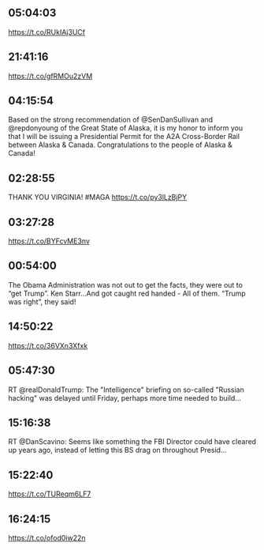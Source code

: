 ## 05:04:03
https://t.co/RUkIAj3UCf
## 21:41:16
https://t.co/gfRMOu2zVM
## 04:15:54
Based on the strong recommendation of @SenDanSullivan and @repdonyoung of the Great State of Alaska, it is my honor to inform you that I will be issuing a Presidential Permit for the A2A Cross-Border Rail between Alaska &amp; Canada. Congratulations to the people of Alaska &amp; Canada!
## 02:28:55
THANK YOU VIRGINIA! #MAGA 
https://t.co/py3lLzBjPY
## 03:27:28
https://t.co/BYFcvME3nv
## 00:54:00
The Obama Administration was not out to get the facts, they were out to “get Trump”. Ken Starr...And got caught red handed - All of them. “Trump was right”, they said!
## 14:50:22
https://t.co/36VXn3Xfxk
## 05:47:30
RT @realDonaldTrump: The "Intelligence" briefing on so-called "Russian hacking" was delayed until Friday, perhaps more time needed to build…
## 15:16:38
RT @DanScavino: Seems like something the FBI Director could have cleared up years ago, instead of letting this BS drag on throughout Presid…
## 15:22:40
https://t.co/TUReqm6LF7
## 16:24:15
https://t.co/ofod0iw22n
